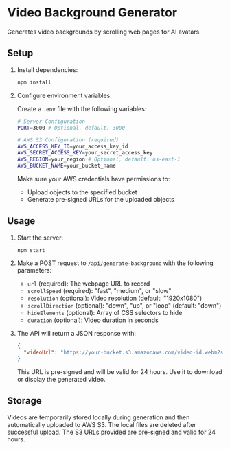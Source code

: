 # Video Background Generator

Generates video backgrounds by scrolling web pages for AI avatars.

## Setup

1. Install dependencies:

   ```bash
   npm install
   ```

2. Configure environment variables:

   Create a `.env` file with the following variables:

   ```bash
   # Server Configuration
   PORT=3000 # Optional, default: 3000

   # AWS S3 Configuration (required)
   AWS_ACCESS_KEY_ID=your_access_key_id
   AWS_SECRET_ACCESS_KEY=your_secret_access_key
   AWS_REGION=your_region # Optional, default: us-east-1
   AWS_BUCKET_NAME=your_bucket_name
   ```

   Make sure your AWS credentials have permissions to:

   - Upload objects to the specified bucket
   - Generate pre-signed URLs for the uploaded objects

## Usage

1. Start the server:

   ```bash
   npm start
   ```

2. Make a POST request to `/api/generate-background` with the following parameters:

   - `url` (required): The webpage URL to record
   - `scrollSpeed` (required): "fast", "medium", or "slow"
   - `resolution` (optional): Video resolution (default: "1920x1080")
   - `scrollDirection` (optional): "down", "up", or "loop" (default: "down")
   - `hideElements` (optional): Array of CSS selectors to hide
   - `duration` (optional): Video duration in seconds

3. The API will return a JSON response with:
   ```json
   {
     "videoUrl": "https://your-bucket.s3.amazonaws.com/video-id.webm?signed-params..."
   }
   ```
   This URL is pre-signed and will be valid for 24 hours. Use it to download or display the generated video.

## Storage

Videos are temporarily stored locally during generation and then automatically uploaded to AWS S3. The local files are deleted after successful upload. The S3 URLs provided are pre-signed and valid for 24 hours.
